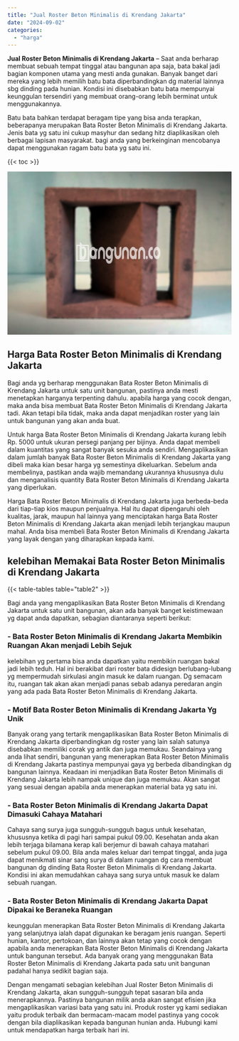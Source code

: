 ```yaml
---
title: "Jual Roster Beton Minimalis di Krendang Jakarta"
date: "2024-09-02"
categories: 
  - "harga"
---
```


**Jual Roster Beton Minimalis di Krendang Jakarta** – Saat anda berharap membuat sebuah tempat tinggal atau bangunan apa saja, bata bakal jadi bagian komponen utama yang mesti anda gunakan. Banyak banget dari mereka yang lebih memilih batu bata diperbandingkan dg material lainnya sbg dinding pada hunian. Kondisi ini disebabkan batu bata mempunyai keunggulan tersendiri yang membuat orang-orang lebih berminat untuk menggunakannya.

Batu bata bahkan terdapat beragam tipe yang bisa anda terapkan, beberapanya merupakan Bata Roster Beton Minimalis di Krendang Jakarta. Jenis bata yg satu ini cukup masyhur dan sedang hitz diaplikasikan oleh berbagai lapisan masyarakat. bagi anda yang berkeinginan mencobanya dapat menggunakan ragam batu bata yg satu ini.

{{< toc >}}

![Jual Roster Beton Minimalis di Krendang Jakarta](/images/bata-roster-minimalis-38.png)

## Harga Bata Roster Beton Minimalis di Krendang Jakarta

Bagi anda yg berharap menggunakan Bata Roster Beton Minimalis di Krendang Jakarta untuk satu unit bangunan, pastinya anda mesti menetapkan harganya terpenting dahulu. apabila harga yang cocok dengan, maka anda bisa membuat Bata Roster Beton Minimalis di Krendang Jakarta tadi. Akan tetapi bila tidak, maka anda dapat menjadikan roster yang lain untuk bangunan yang akan anda buat.

Untuk harga Bata Roster Beton Minimalis di Krendang Jakarta kurang lebih Rp. 5000 untuk ukuran persegi panjang per bijinya. Anda dapat membeli dalam kuantitas yang sangat banyak sesuka anda sendiri. Mengaplikasikan dalam jumlah banyak Bata Roster Beton Minimalis di Krendang Jakarta yang dibeli maka kian besar harga yg semestinya dikeluarkan. Sebelum anda membelinya, pastikan anda wajib memandang ukurannya khususnya dulu dan menganalisis quantity Bata Roster Beton Minimalis di Krendang Jakarta yang diperlukan.

Harga Bata Roster Beton Minimalis di Krendang Jakarta juga berbeda-beda dari tiap-tiap kios maupun penjualnya. Hal itu dapat dipengaruhi oleh kualitas, jarak, maupun hal lainnya yang menciptakan harga Bata Roster Beton Minimalis di Krendang Jakarta akan menjadi lebih terjangkau maupun mahal. Anda bisa membeli Bata Roster Beton Minimalis di Krendang Jakarta yang layak dengan yang diharapkan kepada kami.

## kelebihan Memakai Bata Roster Beton Minimalis di Krendang Jakarta

{{< table-tables table="table2" >}}

Bagi anda yang mengaplikasikan Bata Roster Beton Minimalis di Krendang Jakarta untuk satu unit bangunan, akan ada banyak banget keistimewaan yg dapat anda dapatkan, sebagian diantaranya seperti berikut:

### \- Bata Roster Beton Minimalis di Krendang Jakarta Membikin Ruangan Akan menjadi Lebih Sejuk

kelebihan yg pertama bisa anda dapatkan yaitu membikin ruangan bakal jadi lebih teduh. Hal ini berakibat dari roster bata didesign berlubang-lubang yg mempermudah sirkulasi angin masuk ke dalam ruangan. Dg semacam itu, ruangan tak akan akan menjadi panas sebab adanya peredaran angin yang ada pada Bata Roster Beton Minimalis di Krendang Jakarta.

### \- Motif Bata Roster Beton Minimalis di Krendang Jakarta Yg Unik

Banyak orang yang tertarik mengaplikasikan Bata Roster Beton Minimalis di Krendang Jakarta diperbandingkan dg roster yang lain salah satunya disebabkan memiliki corak yg antik dan juga memukau. Seandainya yang anda lihat sendiri, bangunan yang menerapkan Bata Roster Beton Minimalis di Krendang Jakarta pastinya mempunyai gaya yg berbeda dibandingkan dg bangunan lainnya. Keadaan ini menjadikan Bata Roster Beton Minimalis di Krendang Jakarta lebih nampak unique dan juga memukau. Akan sangat yang sesuai dengan apabila anda menerapkan material bata yg satu ini.

### \- Bata Roster Beton Minimalis di Krendang Jakarta Dapat Dimasuki Cahaya Matahari

Cahaya sang surya juga sungguh-sungguh bagus untuk kesehatan, khususnya ketika di pagi hari sampai pukul 09.00. Kesehatan anda akan lebih terjaga bilamana kerap kali berjemur di bawah cahaya matahari sebelum pukul 09.00. Bila anda males keluar dari tempat tinggal, anda juga dapat menikmati sinar sang surya di dalam ruangan dg cara membuat bangunan dg dinding Bata Roster Beton Minimalis di Krendang Jakarta. Kondisi ini akan memudahkan cahaya sang surya untuk masuk ke dalam sebuah ruangan.

### \- Bata Roster Beton Minimalis di Krendang Jakarta Dapat Dipakai ke Beraneka Ruangan

keunggulan menerapkan Bata Roster Beton Minimalis di Krendang Jakarta yang selanjutnya ialah dapat digunakan ke beragam jenis ruangan. Seperti hunian, kantor, pertokoan, dan lainnya akan tetap yang cocok dengan apabila anda menerapkan Bata Roster Beton Minimalis di Krendang Jakarta untuk bangunan tersebut. Ada banyak orang yang menggunakan Bata Roster Beton Minimalis di Krendang Jakarta pada satu unit bangunan padahal hanya sedikit bagian saja.

Dengan mengamati sebagian kelebihan Jual Roster Beton Minimalis di Krendang Jakarta, akan sungguh-sungguh tepat sasaran bila anda menerapkannya. Pastinya bangunan milik anda akan sangat efisien jika mengaplikasikan variasi bata yang satu ini. Produk roster yg kami sediakan yaitu produk terbaik dan bermacam-macam model pastinya yang cocok dengan bila diaplikasikan kepada bangunan hunian anda. Hubungi kami untuk mendapatkan harga terbaik hari ini.
